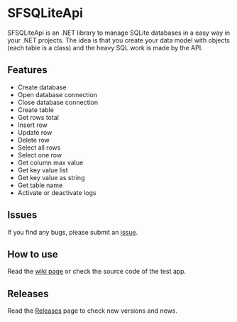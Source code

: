 # SFSQLiteApi

SFSQLiteApi is an .NET library to manage SQLite databases in a easy way in your .NET projects.
The idea is that you create your data model with objects (each table is a class) and the heavy SQL work is made by the API.

## ​Features
- Create database 
- Open database connection
- Close database connection
- Create table
- Get rows total
- Insert row
- Update row
- Delete row
- Select all rows
- Select one row
- Get column max value
- Get key value list
- Get key value as string
- Get table name
- Activate or deactivate logs

## Issues
If you find any bugs, please submit an [issue](https://github.com/spaf94/dotnet-sf-sqlite/issues/new/).

## How to use
Read the [wiki page](https://github.com/spaf94/dotnet-sf-sqlite/wiki) or check the source code of the test app.

## Releases
Read the [Releases](https://github.com/spaf94/dotnet-sf-sqlite/releases) page to check new versions and news.
